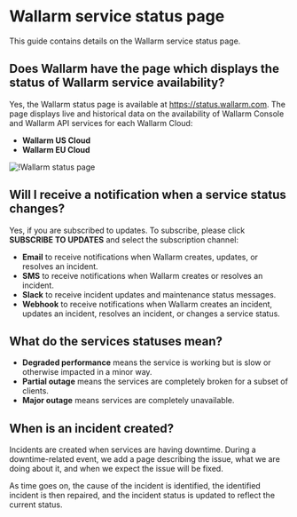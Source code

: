 # Wallarm service status page

This guide contains details on the Wallarm service status page.

## Does Wallarm have the page which displays the status of Wallarm service availability?

Yes, the Wallarm status page is available at https://status.wallarm.com. The page displays live and historical data on the availability of Wallarm Console and Wallarm API services for each Wallarm Cloud:

* **Wallarm US Cloud**
* **Wallarm EU Cloud**

![!Wallarm status page](../images/status-page.png)

## Will I receive a notification when a service status changes?

Yes, if you are subscribed to updates. To subscribe, please click **SUBSCRIBE TO UPDATES** and select the subscription channel:

* **Email** to receive notifications when Wallarm creates, updates, or resolves an incident.
* **SMS** to receive notifications when Wallarm creates or resolves an incident.
* **Slack** to receive incident updates and maintenance status messages.
* **Webhook** to receive notifications when Wallarm creates an incident, updates an incident, resolves an incident, or changes a service status.

## What do the services statuses mean?

* **Degraded performance** means the service is working but is slow or otherwise impacted in a minor way.
* **Partial outage** means the services are completely broken for a subset of clients.
* **Major outage** means services are completely unavailable.

## When is an incident created?

Incidents are created when services are having downtime. During a downtime-related event, we add a page describing the issue, what we are doing about it, and when we expect the issue will be fixed.

As time goes on, the cause of the incident is identified, the identified incident is then repaired, and the incident status is updated to reflect the current status.
